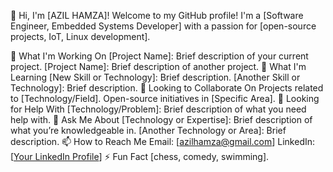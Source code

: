 


👋 Hi, I'm [AZIL HAMZA]!
Welcome to my GitHub profile! I'm a [Software Engineer, Embedded Systems Developer] with a passion for [open-source projects, IoT, Linux development].

🔭 What I'm Working On
[Project Name]: Brief description of your current project.
[Project Name]: Brief description of another project.
🌱 What I'm Learning
[New Skill or Technology]: Brief description.
[Another Skill or Technology]: Brief description.
👯 Looking to Collaborate On
Projects related to [Technology/Field].
Open-source initiatives in [Specific Area].
🤔 Looking for Help With
[Technology/Problem]: Brief description of what you need help with.
💬 Ask Me About
[Technology or Expertise]: Brief description of what you’re knowledgeable in.
[Another Technology or Area]: Brief description.
📫 How to Reach Me
Email: [azilhamza@gmail.com]
LinkedIn: [[Your LinkedIn Profile](https://www.linkedin.com/in/hamza-azil/)]
⚡ Fun Fact
[chess, comedy, swimming].
